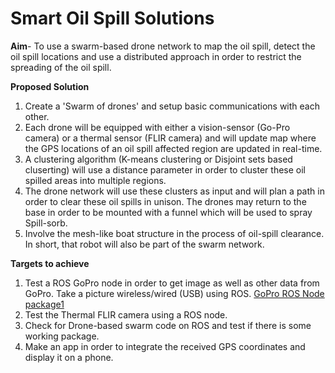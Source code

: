 # Smart Oil Spill Solutions

**Aim**- To use a swarm-based drone network to map the oil spill, detect the oil spill locations and use a distributed approach in order to restrict the spreading of the oil spill. 

**Proposed Solution**

1. Create a 'Swarm of drones' and setup basic communications with each other.
2. Each drone will be equipped with either a vision-sensor (Go-Pro camera) or a thermal sensor (FLIR camera) and will update map where the GPS locations of an oil spill affected region are updated in real-time. 
3. A clustering algorithm (K-means clustering or Disjoint sets based cluserting) will use a distance parameter in order to cluster these oil spilled areas into multiple regions. 
4. The drone network will use these clusters as input and will plan a path in order to clear these oil spills in unison. The drones may return to the base in order to be mounted with a funnel which will be used to spray Spill-sorb.
5. Involve the mesh-like boat structure in the process of oil-spill clearance. In short, that robot will also be part of the swarm network. 

**Targets to achieve**

1. Test a ROS GoPro node in order to get image as well as other data from GoPro. Take a picture wireless/wired (USB) using ROS. [GoPro ROS Node package1](https://github.com/eeynard/ros-gopro)
2. Test the Thermal FLIR camera using a ROS node. 
3. Check for Drone-based swarm code on ROS and test if there is some working package. 
4. Make an app in order to integrate the received GPS coordinates and display it on a phone. 
